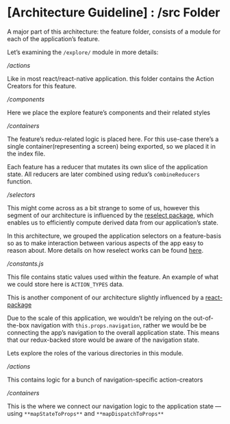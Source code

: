 # [Architecture Guideline] : /src Folder

  

A major part of this architecture: the feature folder, consists of a module for each of the application’s feature.

Let’s examining the `/explore/` module in more details:

*/actions*

Like in most react/react-native application. this folder contains the Action Creators for this feature.

*/components*

Here we place the explore feature’s components and their related styles

*/containers*

The feature’s redux-related logic is placed here. For this use-case there’s a single container(representing a screen) being exported, so we placed it in the index file.

Each feature has a reducer that mutates its own slice of the application state. All reducers are later combined using redux’s  `combineReducers`  function.

*/selectors*

This might come across as a bit strange to some of us, however this segment of our architecture is influenced by the  [reselect package](https://www.npmjs.com/package/reselect), which enables us to efficiently compute derived data from our application’s state.

In this architecture, we grouped the application selectors on a feature-basis so as to make interaction between various aspects of the app easy to reason about. More details on how reselect works can be found  [here](https://www.npmjs.com/package/reselect).

_/constants.js_

This file contains static values used within the feature. An example of what we could store here is  `ACTION_TYPES`  data.

This is another component of our architecture slightly influenced by a  [react-package](https://www.npmjs.com/package/react-navigation)

Due to the scale of this application, we wouldn’t be relying on the out-of-the-box navigation with  `this.props.navigation`, rather we would be be connecting the app’s navigation to the overall application state. This means that our redux-backed store would be aware of the navigation state.

Lets explore the roles of the various directories in this module.

_/actions_

This contains logic for a bunch of navigation-specific action-creators

_/containers_

This is the where we connect our navigation logic to the application state — using  `**mapStateToProps**`  and  `**mapDispatchToProps**`
<!--stackedit_data:
eyJoaXN0b3J5IjpbMTMyODAzMjQ5Nyw4MjcxNTI1NzEsLTMwNz
k1OTE2OV19
-->